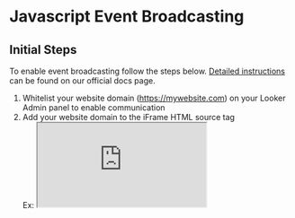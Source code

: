 # Javascript Event Broadcasting 

## Initial Steps
To enable event broadcasting follow the steps below. [Detailed instructions](https://docs.looker.com/reference/embedding/embed-javascript-events) can be found on
our official docs page.
1. Whitelist your website domain (https://mywebsite.com) on your Looker Admin panel to enable communication
2. Add your website domain to the iFrame HTML source tag <br/>
  Ex: <iframe src="https://my.looker.com/embed/dashboards/1?<b>embed_domain=https://mywebsite.com</b>" />
3. Add an HTML ID tag to your iFrame. This ID will help target iFrames with embedded content from just Looker. 
  Ex: <iframe id="looker_iframe" src="<my_link>" />



## iFrame to Parent Page Communication

### Broadcast and log events

Add in the following Javascript to broadcast clicks and events from an iFrame to the console. Make sure to replace the element_id (looker_iframe) with your ID from step 3 above.

```
window.addEventListener("message", function(event) {
  if (event.source === document.getElementById("looker_iframe").contentWindow) {
    if (event.origin === "https://my.looker.com/") {
      console.log(JSON.parse(event.data));
    }
  }
});
```

<Include GIF> 


### Dynamically generate iFrame Height 

Setting fixed length iframe heights can lead to multiple scrollbars in the same window. Broadcast and update your iFrame height to allow for flexible length embedded content.

```
window.addEventListener('message', function (event) {
  var iframe = document.getElementById('looker_iframe');
  var data;

  if (event.source === iframe.contentWindow) {
    data = JSON.parse(event.data);
    console.log(data);

    if (data.type == 'page:properties:changed') {
      //Dynamically set the iFrame height everytime the page is updated
      iframe.style.height = data.height + 'px';
    } 
  }
});
```
<Include Images + GIF>


### Return Query metadata 

Store user sessions or iframe History on the parent site for different queries run on an explore page.

```
window.addEventListener('message', function (event) {
  var iframe = document.getElementById('looker_iframe');
  var data;

  if (event.source === iframe.contentWindow) {
    data = JSON.parse(event.data);
    console.log(data);
    if (data.type == 'explore:state:changed') {
      var url = new URLSearchParams(data.explore.url);
      var qid = url.get('qid');
      var toggle = url.get('toggle');

      var queryParams = [];
      var queryString = '';

      if (qid) queryParams.push('qid=' + qid);
      if (toggle) queryParams.push('toggle=' + toggle);
      if (queryParams.length > 0) queryString = '?' + queryParams.join('&');

      history.replaceState({}, document.title, window.location.pathname + queryString);
    }
  }
});
```
<Insert GIF>

### Trigger dashboards to be visible on tile loads

```
  $(window).on("message", function (event) {
  if (event.originalEvent.source === $("#looker_iframe")[0].contentWindow) { // confirm message came from Looker
    data = JSON.parse(event.data);
    console.log(data);
      if(data.type == "dashboard:tile:complete"){
          // Check to see if dashboard tiles have finished loading and make the iframe visible 
          jQuery('#container').hide();
          $("#looker").css("visibility", "visible");
          $("#looker").fadeTo("1000", 1);

      };
  }
});
```

```
<div id="container">
  <img src="/Spinner.gif" >
</div>
<iframe 
  style="visibility:hidden;opacity: 0" 
  id = "looker" 
  src="https://demo.looker.com/embed/dashboards/1?&embed_domain=http://localhost:3000" 
  > </iframe>
```


## Parent to iFrame Communication

### Link Custom Filters to Looker iFrames
Pass in user specified custom filter values from the parent page into the iFrame through a client side JS push event (without refreshing the iFrame). 
First, create a custom HTML form. 
```
  <form id="filter_element" role="form">
    <div>
        <input type="checkbox" name="category[]" value="Tops">
        <input type="checkbox" name="category[]" value="Bottoms">
        <input type="checkbox" name="category[]" value="Formal">
        <input type="checkbox" name="category[]" value="Accessories">
    </div>
    <div>
        <input type="checkbox" name="gender[]" value="Male">
        <input type="checkbox" name="gender[]" value="Female">
    </div>
    <div>
    	<input name="start_range">
    	<input name="end_range">
    </div>
    <button type="submit">Submit</button>
    </form>
```
On a filter click or action, the following post event transmits filter information from the parent website into the Looker iFrame to re-update the iFrame with the latest information. 
```
	$('.filter_element').click(function() {
		let Gender = `${checkboxList('gender')}`;
		let Category = `${checkboxList('category')}`;
		let startDate = new Date($('.start_range').val()).toISOString().slice(0,10);
		let endDate = new Date($('.end_range').val()).toISOString().slice(0,10);

	  iframe.contentWindow.postMessage(JSON.stringify({
			type:"dashboard:filters:update",
	 		filters:{
	 			Gender: Gender,
	 			Date: startDate + " to " + endDate,
	 			Category: Category
	 		}
		}),"https://my.looker.com");

		iframe.contentWindow.postMessage(JSON.stringify({
			type: "dashboard:run"
		}),"https://my.looker.com");

	});
```
<insert GIF> 

